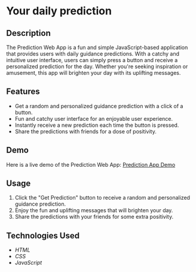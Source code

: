 # Your daily prediction

## Description

The Prediction Web App is a fun and simple JavaScript-based application that provides users with daily guidance predictions. 
With a catchy and intuitive user interface, users can simply press a button and receive a personalized prediction for the day. 
Whether you're seeking inspiration or amusement, this app will brighten your day with its uplifting messages.

## Features

* Get a random and personalized guidance prediction with a click of a button.
* Fun and catchy user interface for an enjoyable user experience.
* Instantly receive a new prediction each time the button is pressed.
* Share the predictions with friends for a dose of positivity.

## Demo

Here is a live demo of the Prediction Web App: [Prediction App Demo](https://lovely-horse-aedb1d.netlify.app/)

## Usage

1. Click the "Get Prediction" button to receive a random and personalized guidance prediction.
2. Enjoy the fun and uplifting messages that will brighten your day.
3. Share the predictions with your friends for some extra positivity.

## Technologies Used

* *HTML*
* *CSS*
* *JavaScript*

